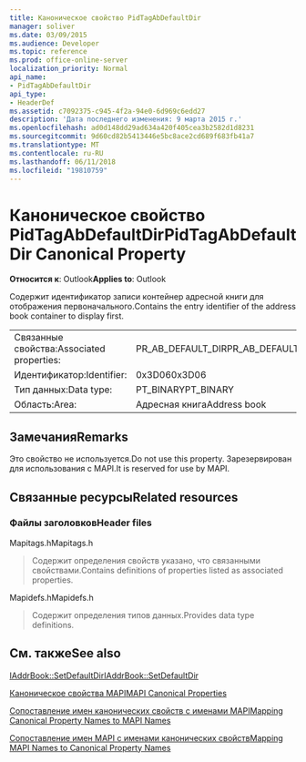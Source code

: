 ```yaml
---
title: Каноническое свойство PidTagAbDefaultDir
manager: soliver
ms.date: 03/09/2015
ms.audience: Developer
ms.topic: reference
ms.prod: office-online-server
localization_priority: Normal
api_name:
- PidTagAbDefaultDir
api_type:
- HeaderDef
ms.assetid: c7092375-c945-4f2a-94e0-6d969c6edd27
description: 'Дата последнего изменения: 9 марта 2015 г.'
ms.openlocfilehash: ad0d148dd29ad634a420f405cea3b2582d1d8231
ms.sourcegitcommit: 9d60cd82b5413446e5bc8ace2cd689f683fb41a7
ms.translationtype: MT
ms.contentlocale: ru-RU
ms.lasthandoff: 06/11/2018
ms.locfileid: "19810759"
---
```

# <a name="pidtagabdefaultdir-canonical-property"></a><span data-ttu-id="ab5de-103">Каноническое свойство PidTagAbDefaultDir</span><span class="sxs-lookup"><span data-stu-id="ab5de-103">PidTagAbDefaultDir Canonical Property</span></span>

  
  
<span data-ttu-id="ab5de-104">**Относится к**: Outlook</span><span class="sxs-lookup"><span data-stu-id="ab5de-104">**Applies to**: Outlook</span></span> 
  
<span data-ttu-id="ab5de-105">Содержит идентификатор записи контейнер адресной книги для отображения первоначального.</span><span class="sxs-lookup"><span data-stu-id="ab5de-105">Contains the entry identifier of the address book container to display first.</span></span> 
  
|||
|:-----|:-----|
|<span data-ttu-id="ab5de-106">Связанные свойства:</span><span class="sxs-lookup"><span data-stu-id="ab5de-106">Associated properties:</span></span>  <br/> |<span data-ttu-id="ab5de-107">PR_AB_DEFAULT_DIR</span><span class="sxs-lookup"><span data-stu-id="ab5de-107">PR_AB_DEFAULT_DIR</span></span>  <br/> |
|<span data-ttu-id="ab5de-108">Идентификатор:</span><span class="sxs-lookup"><span data-stu-id="ab5de-108">Identifier:</span></span>  <br/> |<span data-ttu-id="ab5de-109">0x3D06</span><span class="sxs-lookup"><span data-stu-id="ab5de-109">0x3D06</span></span>  <br/> |
|<span data-ttu-id="ab5de-110">Тип данных:</span><span class="sxs-lookup"><span data-stu-id="ab5de-110">Data type:</span></span>  <br/> |<span data-ttu-id="ab5de-111">PT_BINARY</span><span class="sxs-lookup"><span data-stu-id="ab5de-111">PT_BINARY</span></span>  <br/> |
|<span data-ttu-id="ab5de-112">Область:</span><span class="sxs-lookup"><span data-stu-id="ab5de-112">Area:</span></span>  <br/> |<span data-ttu-id="ab5de-113">Адресная книга</span><span class="sxs-lookup"><span data-stu-id="ab5de-113">Address book</span></span>  <br/> |
   
## <a name="remarks"></a><span data-ttu-id="ab5de-114">Замечания</span><span class="sxs-lookup"><span data-stu-id="ab5de-114">Remarks</span></span>

<span data-ttu-id="ab5de-115">Это свойство не используется.</span><span class="sxs-lookup"><span data-stu-id="ab5de-115">Do not use this property.</span></span> <span data-ttu-id="ab5de-116">Зарезервирован для использования с MAPI.</span><span class="sxs-lookup"><span data-stu-id="ab5de-116">It is reserved for use by MAPI.</span></span>
  
## <a name="related-resources"></a><span data-ttu-id="ab5de-117">Связанные ресурсы</span><span class="sxs-lookup"><span data-stu-id="ab5de-117">Related resources</span></span>

### <a name="header-files"></a><span data-ttu-id="ab5de-118">Файлы заголовков</span><span class="sxs-lookup"><span data-stu-id="ab5de-118">Header files</span></span>

<span data-ttu-id="ab5de-119">Mapitags.h</span><span class="sxs-lookup"><span data-stu-id="ab5de-119">Mapitags.h</span></span>
  
> <span data-ttu-id="ab5de-120">Содержит определения свойств указано, что связанными свойствами.</span><span class="sxs-lookup"><span data-stu-id="ab5de-120">Contains definitions of properties listed as associated properties.</span></span>
    
<span data-ttu-id="ab5de-121">Mapidefs.h</span><span class="sxs-lookup"><span data-stu-id="ab5de-121">Mapidefs.h</span></span>
  
> <span data-ttu-id="ab5de-122">Содержит определения типов данных.</span><span class="sxs-lookup"><span data-stu-id="ab5de-122">Provides data type definitions.</span></span>
    
## <a name="see-also"></a><span data-ttu-id="ab5de-123">См. также</span><span class="sxs-lookup"><span data-stu-id="ab5de-123">See also</span></span>



[<span data-ttu-id="ab5de-124">IAddrBook::SetDefaultDir</span><span class="sxs-lookup"><span data-stu-id="ab5de-124">IAddrBook::SetDefaultDir</span></span>](iaddrbook-setdefaultdir.md)


[<span data-ttu-id="ab5de-125">Каноническое свойства MAPI</span><span class="sxs-lookup"><span data-stu-id="ab5de-125">MAPI Canonical Properties</span></span>](mapi-canonical-properties.md)
  
[<span data-ttu-id="ab5de-126">Сопоставление имен канонических свойств с именами MAPI</span><span class="sxs-lookup"><span data-stu-id="ab5de-126">Mapping Canonical Property Names to MAPI Names</span></span>](mapping-canonical-property-names-to-mapi-names.md)
  
[<span data-ttu-id="ab5de-127">Сопоставление имен MAPI с именами канонических свойств</span><span class="sxs-lookup"><span data-stu-id="ab5de-127">Mapping MAPI Names to Canonical Property Names</span></span>](mapping-mapi-names-to-canonical-property-names.md)

